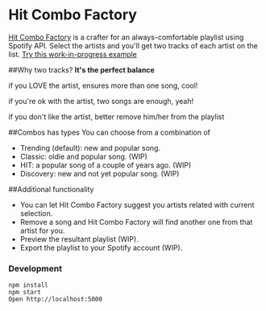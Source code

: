 # Hit Combo Factory
[Hit Combo Factory](http://cosmitar.github.io/hit-combo-factory/) is a crafter for an always-comfortable playlist using Spotify API.
Select the artists and you'll get two tracks of each artist on the list.
[Try this work-in-progress example](http://cosmitar.github.io/hit-combo-factory/)

##Why two tracks? 
**It's the perfect balance**

if you LOVE the artist, ensures more than one song, cool!

if you're ok with the artist, two songs are enough, yeah!

if you don't like the artist, better remove him/her from the playlist

##Combos has types
You can choose from a combination of
- Trending (default): new and popular song.
- Classic: oldie and popular song. (WIP)
- HIT: a popular song of a couple of years ago. (WIP)
- Discovery: new and not yet popular song. (WIP)

##Additional functionality
- You can let Hit Combo Factory suggest you artists related with current selection.
- Remove a song and Hit Combo Factory will find another one from that artist for you.
- Preview the resultant playlist (WIP).
- Export the playlist to your Spotify account (WIP).

### Development

```
npm install
npm start
Open http://localhost:5000
```